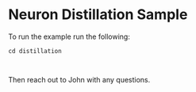 # Neuron Distillation Sample

To run the example run the following:

```
cd distillation



```

Then reach out to John with any questions.
